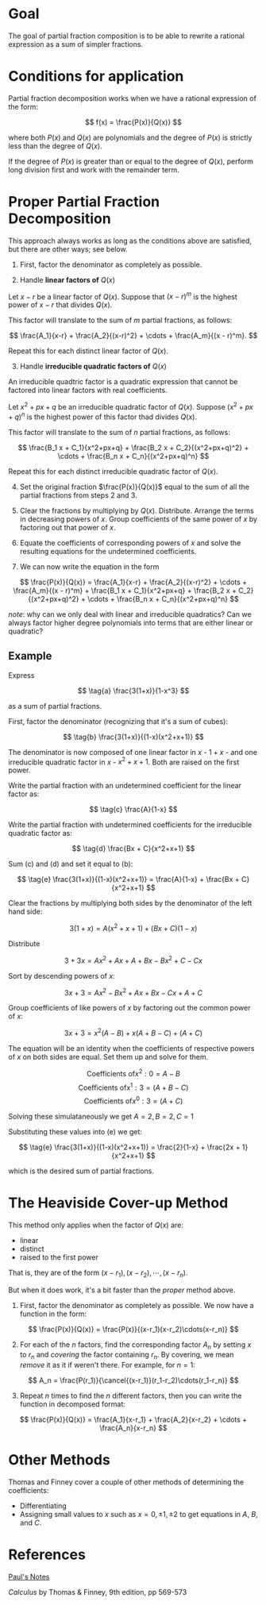 # Goal
The goal of partial fraction composition is to be able to rewrite a rational expression as a sum of simpler fractions.

# Conditions for application

Partial fraction decomposition works when we have a rational expression of the form:

$$ f(x) = \frac{P(x)}{Q(x)} $$

where both $P(x)$ and $Q(x)$ are polynomials and the degree of $P(x)$ is strictly less than the degree of $Q(x)$.

If the degree of $P(x)$ is greater than or equal to the degree of $Q(x)$, perform long division first and work with the remainder term.

# Proper Partial Fraction Decomposition

This approach always works as long as the conditions above are satisfied, but there are other ways; see below.

1. First, factor the denominator as completely as possible.

2. Handle **linear factors of** $Q(x)$

Let $x - r$ be a linear factor of $Q(x)$. Suppose that $(x - r)^m$ is the highest power of $x - r$ that divides $Q(x)$.

This factor will translate to the sum of $m$ partial fractions, as follows:

$$ \frac{A_1}{x-r} + \frac{A_2}{(x-r)^2} + \cdots + \frac{A_m}{(x - r)^m}. $$

Repeat this for each distinct linear factor of $Q(x)$.

3. Handle **irreducible quadratic factors of** $Q(x)$

An irreducible quadtric factor is a quadratic expression that cannot be factored into linear factors with real coefficients.

Let $x^2 + px + q$ be an irreducible quadratic factor of $Q(x)$. Suppose $(x^2 +px + q)^n$ is the highest power of this factor thad divides $Q(x)$.

This factor will translate to the sum of $n$ partial fractions, as follows:

$$ \frac{B_1 x + C_1}{x^2+px+q} + \frac{B_2 x + C_2}{(x^2+px+q)^2} + \cdots + \frac{B_n x + C_n}{(x^2+px+q)^n} $$

Repeat this for each distinct irreducible quadratic factor of $Q(x)$.

4. Set the original fraction $\frac{P(x)}{Q(x)}$ equal to the sum of all the partial fractions from steps 2 and 3.

5. Clear the fractions by multiplying by $Q(x)$. Distribute. Arrange the terms in decreasing powers of $x$. Group coefficients of the same power of $x$ by factoring out that power of $x$.

6. Equate the coefficients of corresponding powers of $x$ and solve the resulting equations for the undetermined coefficients.

7. We can now write the equation in the form

$$ \frac{P(x)}{Q(x)} = \frac{A_1}{x-r} + \frac{A_2}{(x-r)^2} + \cdots + \frac{A_m}{(x - r)^m} + \frac{B_1 x + C_1}{x^2+px+q} + \frac{B_2 x + C_2}{(x^2+px+q)^2} + \cdots + \frac{B_n x + C_n}{(x^2+px+q)^n} $$

*note*: why can we only deal with linear and irreducible quadratics? Can we always factor higher degree polynomials into terms that are either linear or quadratic?

## Example

Express

$$ \tag{a} \frac{3(1+x)}{1-x^3} $$

as a sum of partial fractions.

First, factor the denominator (recognizing that it's a sum of cubes):

$$ \tag{b} \frac{3(1+x)}{(1-x)(x^2+x+1)} $$

The denominator is now composed of one linear factor in $x$ - $1+x$ - and one irreducible quadratic factor in $x$ - $x^2+x+1$. Both are raised on the first power.

Write the partial fraction with an undetermined coefficient for the linear factor as:

$$ \tag{c} \frac{A}{1-x} $$

Write the partial fraction with undetermined coefficients for the irreducible quadratic factor as:

$$ \tag{d} \frac{Bx + C}{x^2+x+1} $$

Sum (c) and (d) and set it equal to (b):

$$ \tag{e} \frac{3(1+x)}{(1-x)(x^2+x+1)} = \frac{A}{1-x} + \frac{Bx + C}{x^2+x+1} $$

Clear the fractions by multiplying both sides by the denominator of the left hand side:

$$ \tag{f} 3(1+x) = A(x^2+x+1) + (Bx+C)(1-x) $$

Distribute

$$ \tag{g} 3 + 3x = Ax^2 + Ax + A + Bx - Bx^2 +C - Cx $$

Sort by descending powers of $x$:

$$ \tag{h} 3x + 3 = Ax^2 - Bx^2 + Ax + Bx - Cx + A + C $$

Group coefficients of like powers of $x$ by factoring out the common power of $x$:

$$ \tag{i} 3x + 3 = x^2(A-B) + x(A+B-C) + (A+C) $$

The equation will be an identity when the coefficients of respective powers of $x$ on both sides are equal. Set them up and solve for them.

$$ \tag{j} \text{Coefficients of} x^2: 0 = A - B $$
$$ \text{Coefficients of} x^1: 3 = (A+B-C) $$
$$ \text{Coefficients of} x^0: 3 = (A+C) $$

Solving these simulataneously we get $A=2, B=2, C=1$

Substituting these values into (e) we get:

$$ \tag{e} \frac{3(1+x)}{(1-x)(x^2+x+1)} = \frac{2}{1-x} + \frac{2x + 1}{x^2+x+1} $$

which is the desired sum of partial fractions.

# The Heaviside Cover-up Method

This method only applies when the factor of $Q(x)$ are:

* linear
* distinct
* raised to the first power

That is, they are of the form $(x-r_1),(x-r_2),\cdots,(x-r_n)$.

But when it does work, it's a bit faster than the *proper* method above.

1. First, factor the denominator as completely as possible. We now have a function in the form:

$$ \frac{P(x)}{Q(x)} = \frac{P(x)}{(x-r_1)(x-r_2)\cdots(x-r_n)} $$

2. For each of the $n$ factors, find the corresponding factor $A_n$ by setting $x$ to $r_n$ and *covering* the factor containing $r_n$. By covering, we mean *remove* it as it if weren't there. For example, for $n = 1$:

$$ A_n = \frac{P(r_1)}{\cancel{(x-r_1)}(r_1-r_2)\cdots(r_1-r_n)} $$

3. Repeat $n$ times to find the $n$ different factors, then you can write the function in decomposed format:

$$ \frac{P(x)}{Q(x)} = \frac{A_1}{x-r_1} + \frac{A_2}{x-r_2} + \cdots + \frac{A_n}{x-r_n} $$

# Other Methods
Thomas and Finney cover a couple of other methods of determining the coefficients:

* Differentiating
* Assigning small values to $x$ such as $x=0,\pm1,\pm2$ to get equations in $A$, $B$, and $C$.

# References
[Paul's Notes](https://tutorial.math.lamar.edu/classes/calcii/partialfractions.aspx)

*Calculus* by Thomas & Finney, 9th edition, pp 569-573 
